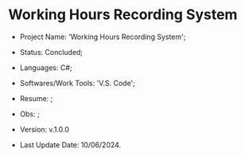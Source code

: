 # Working Hours Recording System

- Project Name: 'Working Hours Recording System';
- Status: Concluded;
- Languages: C#;
- Softwares/Work Tools: 'V.S. Code';
- Resume: ;
- Obs: ;
- Version: v.1.0.0

- Last Update Date: 10/06/2024.

##
